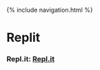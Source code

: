 {% include navigation.html %}

# Replit


### Repl.it: [Repl.it](https://replit.com/@GraceLe1/datastructurescode#.replit)
